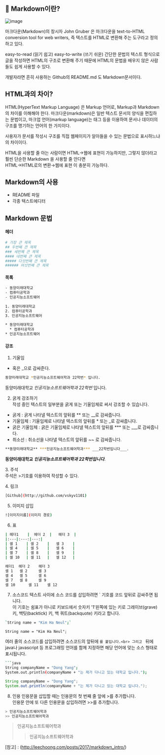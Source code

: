 ## 📎 Markdown이란? 
![image](https://user-images.githubusercontent.com/105197487/202189318-7833c9de-8259-4098-99a2-8ad5f698a406.png)<p>
마크다운(Markdown)의 창시자 John Gruber 은 마크다운을 text-to-HTML conversion tool for web writers, 즉 텍스트를 HTML로 변환해 주는 도구라고 정의하고 있다.<p>
easy-to-read (읽기 쉽고) easy-to-write (쓰기 쉬운) 간단한 문법의 텍스트 형식으로 글을 작성하면 HTML의 구조로 변환해 주기 때문에 HTML의 문법을 배우지 않은 사람들도 쉽게 사용할 수 있다.<p>
개발자라면 흔히 사용하는 Github의 README.md 도 Markdown문서이다.<p>

## HTML과의 차이? 
HTML(HyperText Markup Language) 은 Markup 언어로, Markup과 Markdown의 차이를 이해해야 한다. 마크다운(markdown)은 일반 텍스트 문서의 양식을 편집하는 문법이고, 마크업 언어(markup language)는 태그 등을 이용하여 문서나 데이터의 구조를 명기하는 언어의 한 가지이다.<p>
사용자가 문서를 작성시 구조를 직접 웹페이지가 알아들을 수 있는 문법으로 표시하느냐의 차이이다.<p>
HTML을 사용할 줄 아는 사람이면 HTML→웹에 표현이 가능하지만, 그렇지 않더라고 훨씬 단순한 Markdown 을 사용할 줄 안다면<br>
HTML→HTML로의 변환→웹에 표현 이 충분히 가능하다.<p>
## Markdown의 사용
- README 파일
- 각종 텍스트에디터
## Markdown 문법
#### 헤더
```bash
# 가장 큰 제목
## 두번째 큰 제목
### 세번째 큰 제목
#### 네번째 큰 제목
##### 다섯번째 큰 제목
###### 여섯번째 큰 제목
```
#### 목록
```bash
- 동양미래대학교
- 컴퓨터공학과
- 인공지능소프트웨어
 
1. 동양미래대학교
2. 컴퓨터공학과
3. 인공지능소프트웨어
 
* 동양미래대학교
  * 컴퓨터공학과
* 인공지능소프트웨어
```
#### 강조
1. 기울임<br>
* 혹은 _으로 감싸준다.<br>
```bash
동양미래대학교 *인공지능소프트웨어학과 22학번* 입니다.
```
동양미래대학교 *인공지능소프트웨어학과 22학번* 입니다.<p>

2. 굵게 강조하기<br>
작성 중인 텍스트의 일부분을 굵게 또는 기울임체로 써서 강조할 수 있습니다.
- 굵게 : 굵게 나타낼 텍스트의 앞뒤를 ** 또는 __로 감싸줍니다.
- 기울임체 : 기울임체로 나타낼 텍스트의 앞뒤를 * 또는 _로 감싸줍니다.
- 굵은 기울임체 : 굵은 기울임체로 나타낼 텍스트의 앞뒤를 *** 또는 ___로 감싸줍니다.
- 취소선 : 취소선을 나타낼 텍스트의 앞뒤를 ~~ 로 감싸줍니다.
```bash
**동양미래대학교** ***인공지능소프트웨어학과*** ___22학번입니다___.
```
**동양미래대학교** ***인공지능소프트웨어학과*** ___22학번입니다___.<p>
3. 주석<br>
주석은 >기호를 이용하여 작성할 수 있다.<p>
4. 링크 
```bash
[Github](http://github.com/vskyv1101)
 ```
5. 이미지 삽입
 ```bash
![이미지이름](이미지 경로)
  ```
6. 표
  ```bash
| 헤더1    |  헤더 2  |   헤더 3  |
|:---|:---:|---:|
| 셀 1    | 셀 2    |   셀 3    |
| 셀 4    | 셀 5    |   셀 6    |
| 셀 7    | 셀 8    |   셀 9    |
| 셀 10   | 셀 11   |   셀 12   |
   ```
 ```bash
헤더1	 헤더 2	 헤더 3
셀 1	  셀 2	  셀 3
셀 4	  셀 5	  셀 6
셀 7	  셀 8	  셀 9
셀 10	  셀 11	  셀 12
   ```
7. 소스코드
텍스트 사이에 소스 코드를 삽입하려면 ` 기호를 코드 앞뒤로 감싸주면 됩니다.<br>
이 기호는 쉼표가 아니로 키보드에서 숫자키 '1'왼쪽에 있는 키로 그레이브(grave) 키, 백팃(backtick) 키, 백 쿼트(backquote) 키라고 합니다.<br>
```bash
`String name = "Kim Ha Neul";`
```
`String name = "Kim Ha Neul";` <p>
여러 줄의 소스코드를 삽입하려면 소스코드의 앞뒤에 ```를 붙입니다.<br>
그리고 ``` 뒤에 java나 javascript 등 프로그래밍 언어를 함께 지정하면 해당 언어에 맞는 소스 형태로 표시됩니다.<br>
```bash
```java
String companyName = "Dong Yang";
System.out.println(companyName + "는 제가 다니고 있는 대학교 입니다.");
```

```java
String companyName = "Dong Yang";
System.out.println(companyName + "는 제가 다니고 있는 대학교 입니다.");
```
8. 인용
인용문을 삽입할 때는 인용문의 첫 번째 줄 앞에 >를 추가합니다.<br>
인용문 안에 또 다른 인용문을 삽입하려면 >>를 추가합니다.<br>
```bash
> 인공지능소프트웨어학과
>> 인공지능소프트웨어학과
``` 
> 인공지능소프트웨어학과
>> 인공지능소프트웨어학과 
 
 
[참고] : (http://leechoong.com/posts/2017/markdown_intro/)
